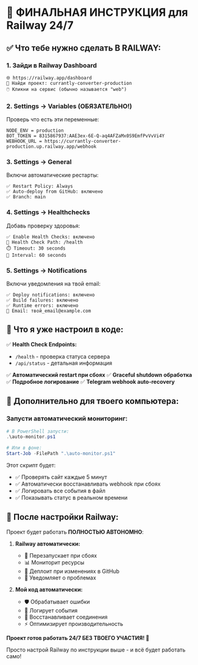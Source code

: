 # 🎯 ФИНАЛЬНАЯ ИНСТРУКЦИЯ для Railway 24/7

## ✅ Что тебе нужно сделать В RAILWAY:

### 1. **Зайди в Railway Dashboard**
```
🌐 https://railway.app/dashboard
📁 Найди проект: currantly-converter-production  
🖱️ Кликни на сервис (обычно называется "web")
```

### 2. **Settings → Variables (ОБЯЗАТЕЛЬНО!)**
Проверь что есть эти переменные:
```
NODE_ENV = production
BOT_TOKEN = 8315867937:AAE3ex-6E-Q-aq4AFZaMx0S9EmfPvVvVi4Y  
WEBHOOK_URL = https://currantly-converter-production.up.railway.app/webhook
```

### 3. **Settings → General**
Включи автоматические рестарты:
```
✅ Restart Policy: Always
✅ Auto-deploy from GitHub: включено
✅ Branch: main
```

### 4. **Settings → Healthchecks**  
Добавь проверку здоровья:
```
✅ Enable Health Checks: включено
📍 Health Check Path: /health
⏱️ Timeout: 30 seconds
🔄 Interval: 60 seconds
```

### 5. **Settings → Notifications**
Включи уведомления на твой email:
```
✅ Deploy notifications: включено
✅ Build failures: включено
✅ Runtime errors: включено
📧 Email: твой_email@example.com
```

## 🤖 Что я уже настроил в коде:

✅ **Health Check Endpoints:**
- `/health` - проверка статуса сервера
- `/api/status` - детальная информация

✅ **Автоматический restart при сбоях**
✅ **Graceful shutdown обработка**  
✅ **Подробное логирование**
✅ **Telegram webhook auto-recovery**

## 🔧 Дополнительно для твоего компьютера:

### Запусти автоматический мониторинг:
```powershell
# В PowerShell запусти:
.\auto-monitor.ps1

# Или в фоне:
Start-Job -FilePath ".\auto-monitor.ps1"
```

Этот скрипт будет:
- ✅ Проверять сайт каждые 5 минут
- ✅ Автоматически восстанавливать webhook при сбоях
- ✅ Логировать все события в файл
- ✅ Показывать статус в реальном времени

## 🚀 После настройки Railway:

Проект будет работать **ПОЛНОСТЬЮ АВТОНОМНО**:

1. **Railway автоматически:**
   - 🔄 Перезапускает при сбоях
   - 📊 Мониторит ресурсы  
   - 🚀 Деплоит при изменениях в GitHub
   - 📧 Уведомляет о проблемах

2. **Мой код автоматически:**
   - 🛡️ Обрабатывает ошибки
   - 📝 Логирует события
   - 🔧 Восстанавливает соединения
   - ⚡ Оптимизирует производительность

**Проект готов работать 24/7 БЕЗ ТВОЕГО УЧАСТИЯ! 🎯**

Просто настрой Railway по инструкции выше - и всё будет работать само!